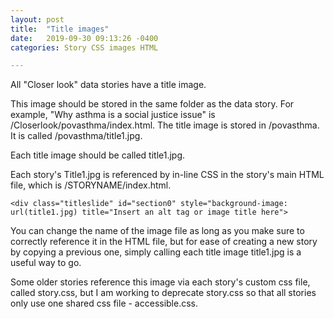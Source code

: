 ```yaml
---
layout: post
title:  "Title images"
date:   2019-09-30 09:13:26 -0400
categories: Story CSS images HTML

---
```

All "Closer look" data stories have a title image.

This image should be stored in the same folder as the data story. For example, "Why asthma is a social justice issue" is /Closerlook/povasthma/index.html. The title image is stored in /povasthma. It is called /povasthma/title1.jpg.

Each title image should be called title1.jpg. 

Each story's Title1.jpg is referenced by in-line CSS in the story's main HTML file, which is /STORYNAME/index.html.

`<div class="titleslide" id="section0" style="background-image: url(title1.jpg) title="Insert an alt tag or image title here">`

You can change the name of the image file as long as you make sure to correctly reference it in the HTML file, but for ease of creating a new story by copying a previous one, simply calling each title image title1.jpg is a useful way to go. 

Some older stories reference this image via each story's custom css file, called story.css, but I am working to deprecate story.css so that all stories only use one shared css file - accessible.css.